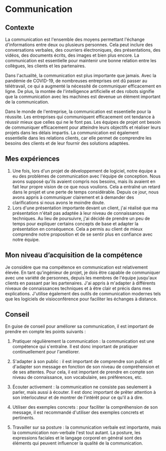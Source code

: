 # Communication

## Contexte

La communication est l'ensemble des moyens permettant l'échange d'informations entre deux ou plusieurs personnes. Cela
peut inclure des conversations verbales, des courriers électroniques, des présentations, des vidéos, des documents
écrits, des images et bien plus encore. La communication est essentielle pour maintenir une bonne relation entre les
collègues, les clients et les partenaires.

Dans l'actualité, la communication est plus importante que jamais. Avec la pandémie de COVID-19, de nombreuses
entreprises ont dû passer au télétravail, ce qui a augmenté la nécessité de communiquer efficacement en ligne. De plus,
la montée de l'intelligence artificielle et des robots signifie que la communication avec les machines est devenue un
élément important de la communication.

Dans le monde de l'entreprise, la communication est essentielle pour la réussite. Les entreprises qui communiquent
efficacement ont tendance à réussir mieux que celles qui ne le font pas. Les équipes de projet ont besoin de communiquer
efficacement pour atteindre leurs objectifs et réaliser leurs projets dans les délais impartis. La communication est
également essentielle dans les relations clients, car elle permet de comprendre les besoins des clients et de leur
fournir des solutions adaptées.

## Mes expériences

1. Une fois, lors d'un projet de développement de logiciel, notre équipe a eu des problèmes de communication avec
   l'équipe de conception. Nous avons supposé qu'ils avaient compris nos besoins, mais ils avaient en fait leur propre
   vision de ce que nous voulions. Cela a entraîné un retard dans le projet et une perte de temps considérable. Depuis
   ce jour, nous avons appris à communiquer clairement et à demander des clarifications si nous avons le moindre doute.
2. Lors d'une présentation importante devant un client, j'ai réalisé que ma présentation n'était pas adaptée à leur
   niveau de connaissances techniques. Au lieu de poursuivre, j'ai décidé de prendre un peu de temps pour expliquer
   certains concepts de base et adapter la présentation en conséquence. Cela a permis au client de mieux comprendre
   notre proposition et de se sentir plus en confiance avec notre équipe.

## Mon niveau d’acquisition de la compétence

Je considère que ma compétence en communication est relativement élevée. En tant qu'ingénieur de projet, je dois être
capable de communiquer avec une variété de personnes, depuis les membres de l'équipe jusqu'aux clients en passant par
les partenaires. J'ai appris à m'adapter à différents niveaux de connaissances techniques et à être clair et précis dans
mes explications. J'utilise également des outils de communication modernes tels que les logiciels de visioconférence
pour faciliter les échanges à distance.

## Conseil

En guise de conseil pour améliorer sa communication, il est important de prendre en compte les points suivants :

1. Pratiquer régulièrement la communication : la communication est une compétence qui s'entraîne. Il est donc important
   de pratiquer continuellement pour l'améliorer.

2. S'adapter à son public : il est important de comprendre son public et d'adapter son message en fonction de son niveau
   de compréhension et de ses attentes. Pour cela, il est important de prendre en compte son niveau de connaissance, son
   vocabulaire, ses préférences, etc.

3. Écouter activement : la communication ne consiste pas seulement à parler, mais aussi à écouter. Il est donc important
   de prêter attention à son interlocuteur et de montrer de l'intérêt pour ce qu'il a à dire.

4. Utiliser des exemples concrets : pour faciliter la compréhension de son message, il est recommandé d'utiliser des
   exemples concrets et pertinents.

5. Travailler sur sa posture : la communication verbale est importante, mais la communication non-verbale l'est tout
   autant. La posture, les expressions faciales et le langage corporel en général sont des éléments qui peuvent
   influencer la qualité de la communication.


